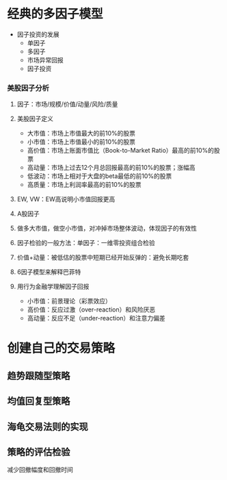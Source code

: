 # 经典的多因子模型

- 因子投资的发展
  - 单因子
  - 多因子
  - 市场异常回报
  - 因子投资

### 美股因子分析

1. 因子：市场/规模/价值/动量/风险/质量

2. 美股因子定义

   - 大市值：市场上市值最大的前10%的股票
   - 小市值：市场上市值最小的前10%的股票
   - 高价值：市场上账面市值比（Book-to-Market Ratio）最高的前10%的股票
   - 高动量：市场上过去12个月总回报最高的前10%的股票；涨幅高
   - 低波动：市场上相对于大盘的beta最低的前10%的股票
   - 高质量：市场上利润率最高的前10%的股票

3. EW, VW：EW高说明小市值回报更高

4. A股因子

5. 做多大市值，做空小市值，对冲掉市场整体波动，体现因子的有效性

6. 因子检验的一般方法：单因子：一维零投资组合检验

7. 价值+动量：被低估的股票中短期已经开始反弹的：避免长期吃套

8. 6因子模型来解释巴菲特

9. 用行为金融学理解因子回报
   - 小市值：前景理论（彩票效应）
   - 高价值：反应过激（over-reaction）和风险厌恶
   - 高动量：反应不足（under-reaction）和注意力偏差


# 创建自己的交易策略

## 趋势跟随型策略

## 均值回复型策略

## 海龟交易法则的实现

## 策略的评估检验

减少回撤幅度和回撤时间
